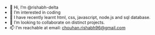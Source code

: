 - 👋 Hi, I’m @rishabh-delta
- 👀 I’m interested in coding
- 🌱 I have recently learnt html, css, javascript, node.js and sql database.
- 💞️ I’m looking to collaborate on distinct projects.
- 📫 I'm reachable at email: chouhan.rishabh96@gmail.com

<!---
rishabh-delta/rishabh-delta is a ✨ special ✨ repository because its `README.md` (this file) appears on your GitHub profile.
You can click the Preview link to take a look at your changes.
--->

